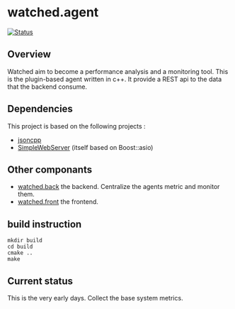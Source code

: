 # watched.agent
[![Status](https://travis-ci.org/sebt3/watched.agent.svg?branch=master)](https://travis-ci.org/sebt3/watched.agent)
## Overview
Watched aim to become a performance analysis and a monitoring tool.
This is the plugin-based agent written in c++. It provide a REST api to the data that the backend consume.

## Dependencies
This project is based on the following projects :
* [jsoncpp](https://github.com/open-source-parsers/jsoncpp)
* [SimpleWebServer](https://github.com/eidheim/Simple-Web-Server) (itself based on Boost::asio)

## Other componants
* [watched.back](https://github.com/sebt3/watched.back) the backend. Centralize the agents metric and monitor them.
* [watched.front](https://github.com/sebt3/watched.front) the frontend. 

## build instruction
    mkdir build
    cd build
    cmake ..
    make

## Current status
This is the very early days.
Collect the base system metrics.
